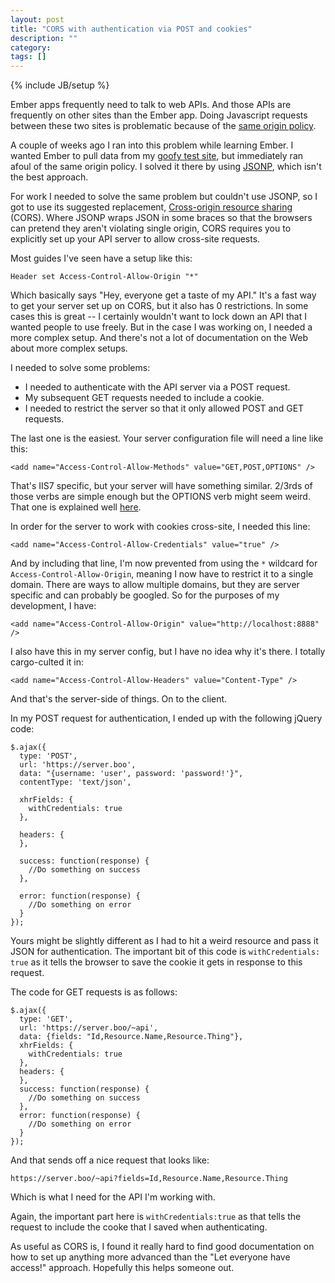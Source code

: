 ```yaml
---
layout: post
title: "CORS with authentication via POST and cookies"
description: ""
category: 
tags: []
---
```

{% include JB/setup %}

Ember apps frequently need to talk to web APIs. And those APIs are
frequently on other sites than the Ember app. Doing Javascript requests
between these two sites is problematic because of the [same origin
policy](http://en.wikipedia.org/wiki/Same_origin_policy).

A couple of weeks ago I ran into this problem while learning Ember. I
wanted Ember to pull data from my [goofy test site](http://theflophouserecommends.herokuapp.com/), but immediately ran afoul of the same origin policy. I solved it there by using [JSONP](http://en.wikipedia.org/wiki/JSONP), which isn't the best approach.

For work I needed to solve the same problem but couldn't use JSONP, so I
got to use its suggested replacement, [Cross-origin resource sharing](http://en.wikipedia.org/wiki/Cross-origin_resource_sharing) (CORS). Where JSONP wraps JSON in some braces so that the browsers can pretend they aren't violating single origin, CORS requires you to explicitly set up your API server to allow cross-site requests.

Most guides I've seen have a setup like this:

    Header set Access-Control-Allow-Origin "*"

Which basically says "Hey, everyone get a taste of my API." It's a fast
way to get your server set up on CORS, but it also has 0 restrictions.
In some cases this is great -- I certainly wouldn't want to lock down an
API that I wanted people to use freely. But in the case I was working
on, I needed a more complex setup. And there's not a lot of
documentation on the Web about more complex setups.

I needed to solve some problems:

  - I needed to authenticate with the API server via a POST request.
  - My subsequent GET requests needed to include a cookie.
  - I needed to restrict the server so that it only allowed POST and GET
    requests.

The last one is the easiest. Your server configuration file will need a
line like this:

    <add name="Access-Control-Allow-Methods" value="GET,POST,OPTIONS" />

That's IIS7 specific, but your server will have something similar.
2/3rds of those verbs are simple enough but the OPTIONS verb might seem
weird. That one is explained well [here](http://www.html5rocks.com/en/tutorials/cors/#toc-handling-a-not-so-simple-request).

In order for the server to work with cookies cross-site, I needed this
line:

    <add name="Access-Control-Allow-Credentials" value="true" />

And by including that line, I'm now prevented from using the `*`
wildcard for `Access-Control-Allow-Origin`, meaning I now have to
restrict it to a single domain. There are ways to allow multiple
domains, but they are server specific and can probably be googled. So
for the purposes of my development, I have:

    <add name="Access-Control-Allow-Origin" value="http://localhost:8888" />


I also have this in my server config, but I have no idea why it's there.
I totally cargo-culted it in:

    <add name="Access-Control-Allow-Headers" value="Content-Type" />

And that's the server-side of things. On to the client.

In my POST request for authentication, I ended up with the following
jQuery code:

    $.ajax({
      type: 'POST',
      url: 'https://server.boo',
      data: "{username: 'user', password: 'password!'}",
      contentType: 'text/json',

      xhrFields: {
        withCredentials: true 
      },

      headers: {
      },

      success: function(response) {
        //Do something on success
      },

      error: function(response) {
        //Do something on error
      }
    });

Yours might be slightly different as I had to hit a weird resource and
pass it JSON for authentication. The important bit of this code is
`withCredentials: true` as it tells the browser to save the cookie it
gets in response to this request.

The code for GET requests is as follows:

    $.ajax({
      type: 'GET',
      url: 'https://server.boo/~api',
      data: {fields: "Id,Resource.Name,Resource.Thing"},
      xhrFields: {
        withCredentials: true 
      },
      headers: {
      },
      success: function(response) {
        //Do something on success
      },
      error: function(response) {
        //Do something on error
      }
    });

And that sends off a nice request that looks like:

    https://server.boo/~api?fields=Id,Resource.Name,Resource.Thing

Which is what I need for the API I'm working with.

Again, the important part here is `withCredentials:true` as that tells
the request to include the cooke that I saved when authenticating.

As useful as CORS is, I found it really hard to find good documentation
on how to set up anything more advanced than the "Let everyone have
access!" approach. Hopefully this helps someone out.
